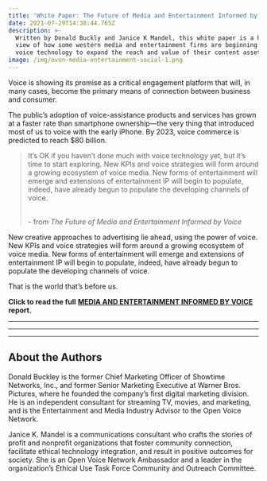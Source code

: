 ```yaml
---
title: 'White Paper: The Future of Media and Entertainment Informed by Voice'
date: 2021-07-29T14:38:44.765Z
description: >-
  Written by Donald Buckly and Janice K Mandel, this white paper is a high-level
  view of how some western media and entertainment firms are beginning to use
  voice technology to expand the reach and value of their content assets.
image: /img/ovon-media-entertainment-social-1.png
---
```

Voice is showing its promise as a critical engagement platform that will, in many cases, become the primary means of connection between business and consumer. 

The public’s adoption of voice-assistance products and services has grown at a faster rate than smartphone ownership—the very thing that introduced most of us to voice with the early iPhone. By 2023, voice commerce is predicted to reach $80 billion.

> It’s OK if you haven’t done much with voice technology yet, but it’s time to start exploring. New KPIs and voice strategies will form around a growing ecosystem of voice media. New forms of entertainment will emerge and extensions of entertainment IP will begin to populate, indeed, have already begun to populate the developing channels of voice.<br></br>
>
> \- from _The Future of Media and Entertainment Informed by Voice_

New creative approaches to advertising lie ahead, using the power of voice. New KPIs and voice strategies will form around a growing ecosystem of voice media. New forms of entertainment will emerge and extensions of entertainment IP will begin to populate, indeed, have already begun to populate the developing channels of voice.

That is the world that’s before us.

**Click to read the full** [**MEDIA AND ENTERTAINMENT INFORMED BY VOICE**](https://openvoicenetwork.org/papers/The-Future-of-Media-Entertainment-Whitepaper-Final.pdf) **report.** 

- - -

- - -

- - -

## About the Authors

Donald Buckley is the former Chief Marketing Officer of Showtime Networks, Inc., and former Senior Marketing Executive at Warner Bros. Pictures, where he founded the company’s first digital marketing division. He is an independent consultant for streaming TV, movies, and marketing, and is the Entertainment and Media Industry Advisor to the Open Voice Network.

Janice K. Mandel is a communications consultant who crafts the stories of profit and nonprofit organizations that foster community connection, facilitate ethical technology integration, and result in positive outcomes for society. She is an Open Voice Network Ambassador and a leader in the organization’s Ethical Use Task Force Community and Outreach Committee.

